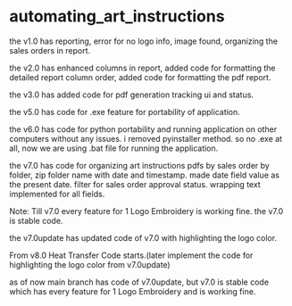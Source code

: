# automating_art_instructions

the v1.0 has reporting, error for no logo info, image found, organizing the sales orders in report.

the v2.0 has enhanced columns in report, added code for formatting the detailed report column order, added code for formatting the pdf report.

the v3.0 has added code for pdf generation tracking ui and status.

the v5.0 has code for .exe feature for portability of application.

the v6.0 has code for python portability and running application on other computers without any issues. i removed pyinstaller method. so no .exe at all, now we are using .bat file for running the application.

the v7.0 has code for organizing art instructions pdfs by sales order by folder, zip folder name with date and timestamp. made date field value as the present date. filter for sales order approval status. wrapping text implemented for all fields.

Note: Till v7.0 every feature for 1 Logo Embroidery is working fine. the v7.0 is stable code.

the v7.0update has updated code of v7.0 with highlighting the logo color.

From v8.0 Heat Transfer Code starts.(later implement the code for highlighting the logo color from v7.0update)

as of now main branch has code of v7.0update, but v7.0 is stable code which has every feature for 1 Logo Embroidery and is working fine.